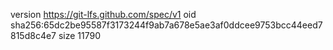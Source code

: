 version https://git-lfs.github.com/spec/v1
oid sha256:65dc2be95587f3173244f9ab7a678e5ae3af0ddcee9753bcc44eed7815d8c4e7
size 11790
